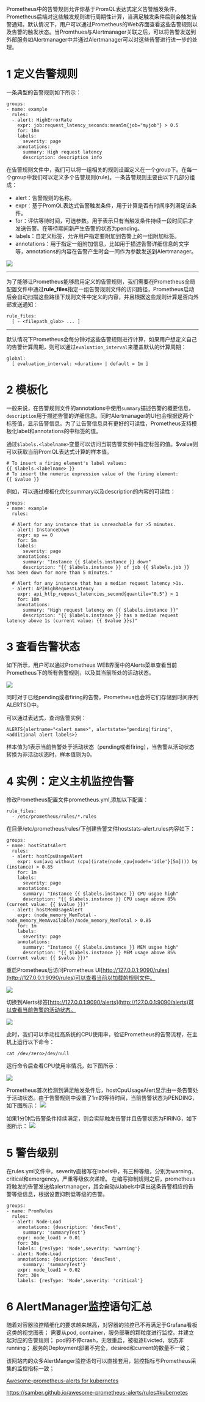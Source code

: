 
Prometheus中的告警规则允许你基于PromQL表达式定义告警触发条件，Prometheus后端对这些触发规则进行周期性计算，当满足触发条件后则会触发告警通知。默认情况下，用户可以通过Prometheus的Web界面查看这些告警规则以及告警的触发状态。当Promthues与Alertmanager关联之后，可以将告警发送到外部服务如Alertmanager中并通过Alertmanager可以对这些告警进行进一步的处理。

# 1 定义告警规则

一条典型的告警规则如下所示：

```
groups:
- name: example
  rules:
  - alert: HighErrorRate
    expr: job:request_latency_seconds:mean5m{job="myjob"} > 0.5
    for: 10m
    labels:
      severity: page
    annotations:
      summary: High request latency
      description: description info
```

在告警规则文件中，我们可以将一组相关的规则设置定义在一个group下。在每一个group中我们可以定义多个告警规则(rule)。一条告警规则主要由以下几部分组成：

- alert：告警规则的名称。
- expr：基于PromQL表达式告警触发条件，用于计算是否有时间序列满足该条件。
- for：评估等待时间，可选参数。用于表示只有当触发条件持续一段时间后才发送告警。在等待期间新产生告警的状态为pending。
- labels：自定义标签，允许用户指定要附加到告警上的一组附加标签。
- annotations：用于指定一组附加信息，比如用于描述告警详细信息的文字等，annotations的内容在告警产生时会一同作为参数发送到Alertmanager。


![](https://img2018.cnblogs.com/blog/1354564/201904/1354564-20190425182552717-1504291074.png)

---


为了能够让Prometheus能够启用定义的告警规则，我们需要在Prometheus全局配置文件中通过**rule_files**指定一组告警规则文件的访问路径，Prometheus启动后会自动扫描这些路径下规则文件中定义的内容，并且根据这些规则计算是否向外部发送通知：

```
rule_files:
  [ - <filepath_glob> ... ]
```


---


默认情况下Prometheus会每分钟对这些告警规则进行计算，如果用户想定义自己的告警计算周期，则可以通过`evaluation_interval`来覆盖默认的计算周期：

```
global:
  [ evaluation_interval: <duration> | default = 1m ]
```


# 2 模板化

一般来说，在告警规则文件的annotations中使用`summary`描述告警的概要信息，`description`用于描述告警的详细信息。同时Alertmanager的UI也会根据这两个标签值，显示告警信息。为了让告警信息具有更好的可读性，Prometheus支持模板化label和annotations的中标签的值。

通过`$labels.<labelname>`变量可以访问当前告警实例中指定标签的值。$value则可以获取当前PromQL表达式计算的样本值。

```
# To insert a firing element's label values:
{{ $labels.<labelname> }}
# To insert the numeric expression value of the firing element:
{{ $value }}
```

例如，可以通过模板化优化summary以及description的内容的可读性：

```
groups:
- name: example
  rules:

  # Alert for any instance that is unreachable for >5 minutes.
  - alert: InstanceDown
    expr: up == 0
    for: 5m
    labels:
      severity: page
    annotations:
      summary: "Instance {{ $labels.instance }} down"
      description: "{{ $labels.instance }} of job {{ $labels.job }} has been down for more than 5 minutes."

  # Alert for any instance that has a median request latency >1s.
  - alert: APIHighRequestLatency
    expr: api_http_request_latencies_second{quantile="0.5"} > 1
    for: 10m
    annotations:
      summary: "High request latency on {{ $labels.instance }}"
      description: "{{ $labels.instance }} has a median request latency above 1s (current value: {{ $value }}s)"
```


# 3 查看告警状态

如下所示，用户可以通过Prometheus WEB界面中的Alerts菜单查看当前Prometheus下的所有告警规则，以及其当前所处的活动状态。

![](https://yunlzheng.gitbook.io/~gitbook/image?url=https%3A%2F%2F2416223964-files.gitbook.io%2F%7E%2Ffiles%2Fv0%2Fb%2Fgitbook-legacy-files%2Fo%2Fassets%252F-LBdoxo9EmQ0bJP2BuUi%252F-LPS9OCY3C6XBe9KTNE4%252F-LPS9QSqMOskbxH0n9HR%252Fprometheus-ui-alert.png%3Fgeneration%3D1540235054964553%26alt%3Dmedia&width=768&dpr=4&quality=100&sign=2170b0c0&sv=1)




同时对于已经pending或者firing的告警，Prometheus也会将它们存储到时间序列ALERTS{}中。

可以通过表达式，查询告警实例：

```
ALERTS{alertname="<alert name>", alertstate="pending|firing", <additional alert labels>}
```

样本值为1表示当前告警处于活动状态（pending或者firing），当告警从活动状态转换为非活动状态时，样本值则为0。



# 4 实例：定义主机监控告警

修改Prometheus配置文件prometheus.yml,添加以下配置：

```
rule_files:
  - /etc/prometheus/rules/*.rules
```

在目录/etc/prometheus/rules/下创建告警文件hoststats-alert.rules内容如下：

```
groups:
- name: hostStatsAlert
  rules:
  - alert: hostCpuUsageAlert
    expr: sum(avg without (cpu)(irate(node_cpu{mode!='idle'}[5m]))) by (instance) > 0.85
    for: 1m
    labels:
      severity: page
    annotations:
      summary: "Instance {{ $labels.instance }} CPU usgae high"
      description: "{{ $labels.instance }} CPU usage above 85% (current value: {{ $value }})"
  - alert: hostMemUsageAlert
    expr: (node_memory_MemTotal - node_memory_MemAvailable)/node_memory_MemTotal > 0.85
    for: 1m
    labels:
      severity: page
    annotations:
      summary: "Instance {{ $labels.instance }} MEM usgae high"
      description: "{{ $labels.instance }} MEM usage above 85% (current value: {{ $value }})"
```

重启Prometheus后访问Prometheus UI[http://127.0.0.1:9090/rules](http://127.0.0.1:9090/rules)可以查看当前以加载的规则文件。

![](https://yunlzheng.gitbook.io/~gitbook/image?url=https%3A%2F%2F2416223964-files.gitbook.io%2F%7E%2Ffiles%2Fv0%2Fb%2Fgitbook-legacy-files%2Fo%2Fassets%252F-LBdoxo9EmQ0bJP2BuUi%252F-LPS9OCY3C6XBe9KTNE4%252F-LPS9QSsx8QNDS5ikEzK%252Fprometheus-ui-rules.png%3Fgeneration%3D1540235055551129%26alt%3Dmedia&width=768&dpr=4&quality=100&sign=7831ab43&sv=1)




切换到Alerts标签[http://127.0.0.1:9090/alerts](http://127.0.0.1:9090/alerts)可以查看当前告警的活动状态。

![](https://yunlzheng.gitbook.io/~gitbook/image?url=https%3A%2F%2F2416223964-files.gitbook.io%2F%7E%2Ffiles%2Fv0%2Fb%2Fgitbook-legacy-files%2Fo%2Fassets%252F-LBdoxo9EmQ0bJP2BuUi%252F-LPS9OCY3C6XBe9KTNE4%252F-LPS9QSqMOskbxH0n9HR%252Fprometheus-ui-alert.png%3Fgeneration%3D1540235054964553%26alt%3Dmedia&width=768&dpr=4&quality=100&sign=2170b0c0&sv=1)


此时，我们可以手动拉高系统的CPU使用率，验证Prometheus的告警流程，在主机上运行以下命令：

```
cat /dev/zero>/dev/null
```

运行命令后查看CPU使用率情况，如下图所示：

![](https://yunlzheng.gitbook.io/~gitbook/image?url=https%3A%2F%2F2416223964-files.gitbook.io%2F%7E%2Ffiles%2Fv0%2Fb%2Fgitbook-legacy-files%2Fo%2Fassets%252F-LBdoxo9EmQ0bJP2BuUi%252F-LPS9OCY3C6XBe9KTNE4%252F-LPS9QSwFLA9lduZUghc%252Fnode_cpu_usgae_high.png%3Fgeneration%3D1540235054349839%26alt%3Dmedia&width=768&dpr=4&quality=100&sign=6939e2af&sv=1)


Prometheus首次检测到满足触发条件后，hostCpuUsageAlert显示由一条告警处于活动状态。由于告警规则中设置了1m的等待时间，当前告警状态为PENDING，如下图所示：
![](https://yunlzheng.gitbook.io/~gitbook/image?url=https%3A%2F%2F2416223964-files.gitbook.io%2F%7E%2Ffiles%2Fv0%2Fb%2Fgitbook-legacy-files%2Fo%2Fassets%252F-LBdoxo9EmQ0bJP2BuUi%252F-LPS9OCY3C6XBe9KTNE4%252F-LPS9QSyWedR8tJVQWfK%252Fnode_cpu_alert_pending.png%3Fgeneration%3D1540235053725356%26alt%3Dmedia&width=768&dpr=4&quality=100&sign=ef5ebb59&sv=1)




如果1分钟后告警条件持续满足，则会实际触发告警并且告警状态为FIRING，如下图所示：
![](https://yunlzheng.gitbook.io/~gitbook/image?url=https%3A%2F%2F2416223964-files.gitbook.io%2F%7E%2Ffiles%2Fv0%2Fb%2Fgitbook-legacy-files%2Fo%2Fassets%252F-LBdoxo9EmQ0bJP2BuUi%252F-LPS9OCY3C6XBe9KTNE4%252F-LPS9QT-tR3hyCwulwPu%252Fnode_cpu_alert_firing.png%3Fgeneration%3D1540235054341761%26alt%3Dmedia&width=768&dpr=4&quality=100&sign=ddabb25f&sv=1)


# 5 警告级别


在rules.yml文件中，severity直接写在labels中，有三种等级，分别为warning、critical和emergency。严重等级依次递增。
在编写抑制规则之后，prometheus将触发的告警发送给alertmanager，其会自动从labels中读出这条告警相应的告警等级信息，根据设置抑制低等级的告警。

```
groups:
- name: PromRules
  rules:
  - alert: Node-Load
    annotations: {description: 'descTest',
      summary: 'summaryTest'}
    expr: node_load1 > 0.01
    for: 30s
    labels: {resType: 'Node',severity: 'warning'}
  - alert: Node-Load
    annotations: {description: 'descTest',
      summary: 'summaryTest'}
    expr: node_load1 > 0.02
    for: 30s
    labels: {resType: 'Node',severity: 'critical'}
```



# 6 AlertManager监控语句汇总

随着对容器监控精细化的要求越来越高，对容器的监控已不再满足于Grafana看板这类的视觉图表；
需要从pod, container，服务部署的颗粒度进行监控，并建立起对应的告警规则；
pod的不停crash，无限重启，被驱逐Evicted，状态非running；
服务的Deployment部署不完全，desired和current的数量不一致；


该网站内的众多AlertManger监控语句可以直接套用，监控指标与Prometheus采集的监控指标一致；

[Awesome-prometheus-alerts for kubernetes](https://awesome-prometheus-alerts.grep.to/rules#kubernetes)

https://samber.github.io/awesome-prometheus-alerts/rules#kubernetes
